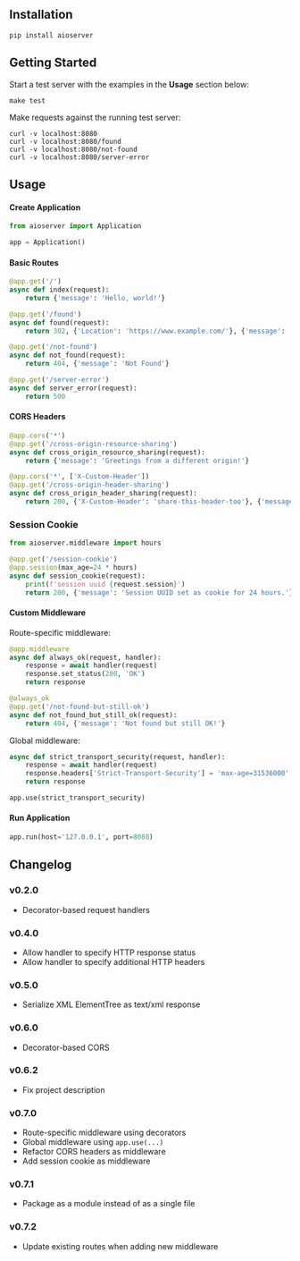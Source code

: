 Installation
---

```
pip install aioserver
```

## Getting Started

Start a test server with the examples in the **Usage** section below:

```
make test
```

Make requests against the running test server:

 ```
curl -v localhost:8080
curl -v localhost:8080/found
curl -v localhost:8080/not-found
curl -v localhost:8080/server-error
 ```

Usage
---

#### Create Application

```python
from aioserver import Application

app = Application()
```

#### Basic Routes

```python
@app.get('/')
async def index(request):
    return {'message': 'Hello, world!'}

@app.get('/found')
async def found(request):
    return 302, {'Location': 'https://www.example.com/'}, {'message': 'Found'}

@app.get('/not-found')
async def not_found(request):
    return 404, {'message': 'Not Found'}

@app.get('/server-error')
async def server_error(request):
    return 500
```

#### CORS Headers

```python
@app.cors('*')
@app.get('/cross-origin-resource-sharing')
async def cross_origin_resource_sharing(request):
    return {'message': 'Greetings from a different origin!'}

@app.cors('*', ['X-Custom-Header'])
@app.get('/cross-origin-header-sharing')
async def cross_origin_header_sharing(request):
    return 200, {'X-Custom-Header': 'share-this-header-too'}, {'message': 'Hello!'}
```

### Session Cookie

```python
from aioserver.middleware import hours

@app.get('/session-cookie')
@app.session(max_age=24 * hours)
async def session_cookie(request):
    print(f'session uuid {request.session}')
    return 200, {'message': 'Session UUID set as cookie for 24 hours.'}
```

#### Custom Middleware

Route-specific middleware:

```python
@app.middleware
async def always_ok(request, handler):
    response = await handler(request)
    response.set_status(200, 'OK')
    return response

@always_ok
@app.get('/not-found-but-still-ok')
async def not_found_but_still_ok(request):
    return 404, {'message': 'Not found but still OK!'}
```

Global middleware:

```python
async def strict_transport_security(request, handler):
    response = await handler(request)
    response.headers['Strict-Transport-Security'] = 'max-age=31536000'
    return response

app.use(strict_transport_security)
```

#### Run Application

```python
app.run(host='127.0.0.1', port=8080)
```

Changelog
---

### v0.2.0

- Decorator-based request handlers

### v0.4.0

- Allow handler to specify HTTP response status
- Allow handler to specify additional HTTP headers

### v0.5.0

- Serialize XML ElementTree as text/xml response

### v0.6.0

- Decorator-based CORS

### v0.6.2

- Fix project description

### v0.7.0

- Route-specific middleware using decorators
- Global middleware using `app.use(...)`
- Refactor CORS headers as middleware
- Add session cookie as middleware

### v0.7.1

- Package as a module instead of as a single file

### v0.7.2

- Update existing routes when adding new middleware

